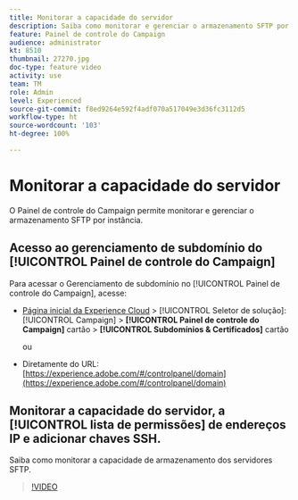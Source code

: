 ```yaml
---
title: Monitorar a capacidade do servidor
description: Saiba como monitorar e gerenciar o armazenamento SFTP por instância e adicionar endereços IP à lista de permissões.
feature: Painel de controle do Campaign
audience: administrator
kt: 8510
thumbnail: 27270.jpg
doc-type: feature video
activity: use
team: TM
role: Admin
level: Experienced
source-git-commit: f8ed9264e592f4adf070a517049e3d36fc3112d5
workflow-type: ht
source-wordcount: '103'
ht-degree: 100%

---
```


# Monitorar a capacidade do servidor

O Painel de controle do Campaign permite monitorar e gerenciar o armazenamento SFTP por instância.

## Acesso ao gerenciamento de subdomínio do [!UICONTROL Painel de controle do Campaign]

Para acessar o Gerenciamento de subdomínio no [!UICONTROL Painel de controle do Campaign], acesse:

* [Página inicial da Experience Cloud](https://experience.adobe.com/#/home) > [!UICONTROL Seletor de solução]: [!UICONTROL Campaign] > **[!UICONTROL Painel de controle do Campaign]** cartão > **[!UICONTROL Subdomínios &amp; Certificados]** cartão

   ou
* Diretamente do URL: [https://experience.adobe.com/#/controlpanel/domain](https://experience.adobe.com/#/controlpanel/domain)

## Monitorar a capacidade do servidor, a [!UICONTROL lista de permissões] de endereços IP e adicionar chaves SSH.

Saiba como monitorar a capacidade de armazenamento dos servidores SFTP.

>[!VIDEO](https://video.tv.adobe.com/v/27270?quality=12)
